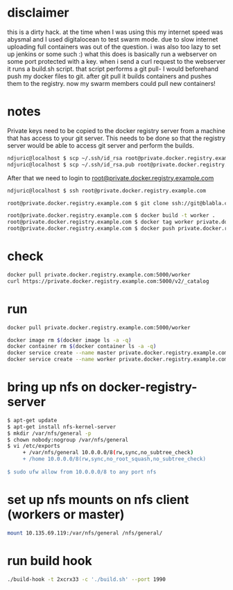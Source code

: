 # disclaimer
this is a dirty hack. 
at the time when I was using this my internet speed was abysmal and I used digitalocean to test swarm mode.
due to slow internet uploading full containers was out of the question.
i was also too lazy to set up jenkins or some such :)
what this does is basically run a webserver on some port protected with a key.
when i send a curl request to the webserver it runs a build.sh script.
that script performs a git pull- I would beforehand push my docker files to git.
after git pull it builds containers and  pushes them to the registry.
now my swarm members could pull new containers!

# notes
Private keys need to be copied to the docker registry server from a machine that has access
to your git server.
This needs to be done so that the registry server would be able to access git server and 
perform the builds.
```bash
ndjuric@localhost $ scp ~/.ssh/id_rsa root@private.docker.registry.example.com:/root/.ssh/id_rsa    
ndjuric@localhost $ scp ~/.ssh/id_rsa.pub root@private.docker.registry.example.com:/root/.ssh/id_rsa.pub
```

After that we need to login to root@private.docker.registry.example.com
```bash
ndjuric@localhost $ ssh root@private.docker.registry.example.com

root@private.docker.registry.example.com $ git clone ssh://git@blabla.com:23045/video-transcoder

root@private.docker.registry.example.com $ docker build -t worker .  
root@private.docker.registry.example.com $ docker tag worker private.docker.registry.example.com:5000/worker  
root@private.docker.registry.example.com $ docker push private.docker.registry.example.com:5000/worker  
```

# check
```bash
docker pull private.docker.registry.example.com:5000/worker
curl https://private.docker.registry.example.com:5000/v2/_catalog  
```

# run
```bash
docker pull private.docker.registry.example.com:5000/worker

docker image rm $(docker image ls -a -q)
docker container rm $(docker container ls -a -q)
docker service create --name master private.docker.registry.example.com:5000/master  
docker service create --name worker private.docker.registry.example.com:5000/worker  
```

# bring up nfs on docker-registry-server
```bash
$ apt-get update  
$ apt-get install nfs-kernel-server
$ mkdir /var/nfs/general -p
$ chown nobody:nogroup /var/nfs/general
$ vi /etc/exports
     + /var/nfs/general 10.0.0.0/8(rw,sync,no_subtree_check)                                                               │Thank you for using DigitalOcean's Docker Application.
     + /home 10.0.0.0/8(rw,sync,no_root_squash,no_subtree_check)
   
$ sudo ufw allow from 10.0.0.0/8 to any port nfs
```

# set up nfs mounts on nfs client (workers or master)
```bash
mount 10.135.69.119:/var/nfs/general /nfs/general/
```

# run build hook
```bash
./build-hook -t 2xcrx33 -c './build.sh' --port 1990
```
